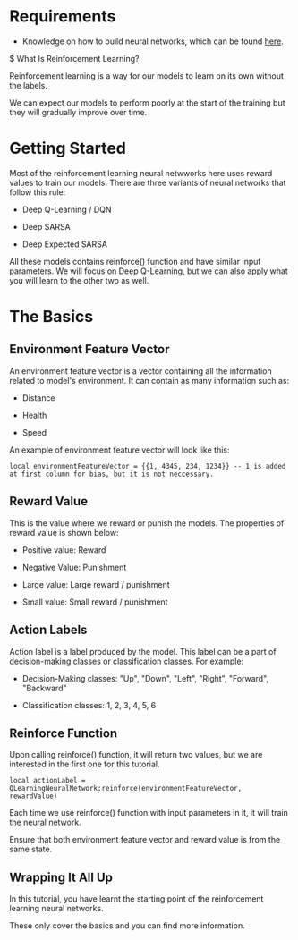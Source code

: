 # Requirements

* Knowledge on how to build neural networks, which can be found [here](UsingNeuralNetwork.md).

$ What Is Reinforcement Learning?

Reinforcement learning is a way for our models to learn on its own without the labels.

We can expect our models to perform poorly at the start of the training but they will gradually improve over time.

# Getting Started

Most of the reinforcement learning neural netwworks here uses reward values to train our models. There are three variants of neural networks that follow this rule:

* Deep Q-Learning / DQN

* Deep SARSA

* Deep Expected SARSA

All these models contains reinforce() function and have similar input parameters. We will focus on Deep Q-Learning, but we can also apply what you will learn to the other two as well.

# The Basics

## Environment Feature Vector

An environment feature vector is a vector containing all the information related to model's environment. It can contain as many information such as:

* Distance

* Health

* Speed

An example of environment feature vector will look like this:

```
local environmentFeatureVector = {{1, 4345, 234, 1234}} -- 1 is added at first column for bias, but it is not neccessary.
```

## Reward Value

This is the value where we reward or punish the models. The properties of reward value is shown below:

* Positive value: Reward

* Negative Value: Punishment

* Large value: Large reward / punishment

* Small value: Small reward / punishment

## Action Labels

Action label is a label produced by the model. This label can be a part of decision-making classes or classification classes. For example:

* Decision-Making classes: "Up", "Down", "Left", "Right", "Forward", "Backward"

* Classification classes: 1, 2, 3, 4, 5, 6

## Reinforce Function

Upon calling reinforce() function, it will return two values, but we are interested in the first one for this tutorial.

```
local actionLabel = QLearningNeuralNetwork:reinforce(environmentFeatureVector, rewardValue)
```

Each time we use reinforce() function with input parameters in it, it will train the neural network.

Ensure that both environment feature vector and reward value is from the same state.

## Wrapping It All Up

In this tutorial, you have learnt the starting point of the reinforcement learning neural networks. 

These only cover the basics and you can find more information.

